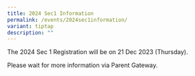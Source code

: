 ```yaml
---
title: 2024 Sec1 Information
permalink: /events/2024sec1information/
variant: tiptap
description: ""
---
```

<p>The 2024 Sec 1 Registration will be on 21 Dec 2023 (Thursday).</p><p>Please wait for more information via Parent Gateway.</p>